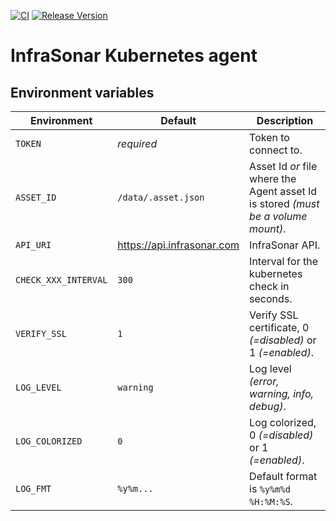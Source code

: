 [![CI](https://github.com/infrasonar/kubernetes-agent/workflows/CI/badge.svg)](https://github.com/infrasonar/kubernetes-agent/actions)
[![Release Version](https://img.shields.io/github/release/infrasonar/kubernetes-agent)](https://github.com/infrasonar/kubernetes-agent/releases)

# InfraSonar Kubernetes agent

## Environment variables

Environment                 | Default                       | Description
----------------------------|-------------------------------|-------------------
`TOKEN`                     | _required_                    | Token to connect to.
`ASSET_ID`                  | `/data/.asset.json`           | Asset Id _or_ file where the Agent asset Id is stored _(must be a volume mount)_.
`API_URI`                   | https://api.infrasonar.com    | InfraSonar API.
`CHECK_XXX_INTERVAL`        | `300`                         | Interval for the kubernetes check in seconds.
`VERIFY_SSL`                | `1`                           | Verify SSL certificate, 0 _(=disabled)_ or 1 _(=enabled)_.
`LOG_LEVEL`                 | `warning`                     | Log level _(error, warning, info, debug)_.
`LOG_COLORIZED`             | `0`                           | Log colorized, 0 _(=disabled)_ or 1 _(=enabled)_.
`LOG_FMT`                   | `%y%m...`                     | Default format is `%y%m%d %H:%M:%S`.
